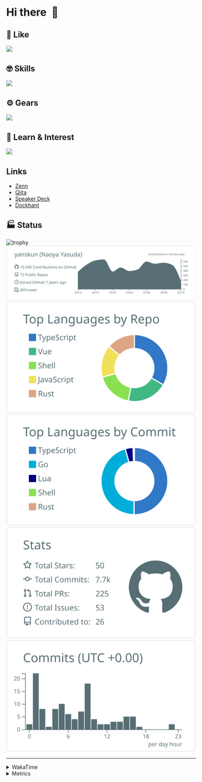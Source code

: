 # Hi there&nbsp; :wave:

## 💌 Like
<img src="https://go-skill-icons.vercel.app/api/icons?i=github" />

## 🤓 Skills
<img src="https://go-skill-icons.vercel.app/api/icons?i=js,ts,vue,nuxtjs,react,nextjs,go,lua,git" />

## ⚙️ Gears
<img src="https://go-skill-icons.vercel.app/api/icons?i=neovim,vscode,githubcopilot,alacritty,tmux" />

## 📖 Learn & Interest
<img src="https://go-skill-icons.vercel.app/api/icons?i=rust,deno,css,zig,playwright,githubactions,storybook,netlify,eslint" />

## Links
- [Zenn](https://zenn.dev/yanskun)
- [Qiita](https://qiita.com/yanskun)
- [Speaker Deck](https://speakerdeck.com/yanskun)
- [Dockhant](https://www.dockhunt.com/users/yanskun)

<!-- https://github.com/ryo-ma/github-profile-trophy -->

## 🏭 Status

<img src="https://github-profile-trophy.vercel.app/?username=yanskun&theme=onedark&row=1" alt="trophy">

<!-- https://github.com/vn7n24fzkq/github-profile-summary-cards -->
<picture>
  <source media="(prefers-color-scheme: dark)" srcset="https://raw.githubusercontent.com/yanskun/yanskun/master/profile-summary-card-output/nord_dark/0-profile-details.svg">
 <img src="https://raw.githubusercontent.com/yanskun/yanskun/master/profile-summary-card-output/default/0-profile-details.svg">
</picture>
<br>
<picture>
  <source media="(prefers-color-scheme: dark)" srcset="https://raw.githubusercontent.com/yanskun/yanskun/master/profile-summary-card-output/nord_dark/1-repos-per-language.svg">
 <img src="https://raw.githubusercontent.com/yanskun/yanskun/master/profile-summary-card-output/default/1-repos-per-language.svg">
</picture>
<picture>
  <source media="(prefers-color-scheme: dark)" srcset="https://raw.githubusercontent.com/yanskun/yanskun/master/profile-summary-card-output/nord_dark/2-most-commit-language.svg">
 <img src="https://raw.githubusercontent.com/yanskun/yanskun/master/profile-summary-card-output/default/2-most-commit-language.svg">
</picture>
<br>
<picture>
  <source media="(prefers-color-scheme: dark)" srcset="https://raw.githubusercontent.com/yanskun/yanskun/master/profile-summary-card-output/nord_dark/3-stats.svg">
 <img src="https://raw.githubusercontent.com/yanskun/yanskun/master/profile-summary-card-output/default/3-stats.svg">
</picture>
<picture>
  <source media="(prefers-color-scheme: dark)" srcset="https://raw.githubusercontent.com/yanskun/yanskun/master/profile-summary-card-output/nord_dark/4-productive-time.svg">
 <img src="https://raw.githubusercontent.com/yanskun/yanskun/master/profile-summary-card-output/default/4-productive-time.svg">
</picture>

---

<details>
  <summary>WakaTime</summary>
<!--START_SECTION:waka-->
![Code Time](http://img.shields.io/badge/Code%20Time-2%2C773%20hrs%2025%20mins-blue)

**🐱 My GitHub Data** 

> 📦 156.3 kB Used in GitHub's Storage 
 > 
> 🏆 4,827 Contributions in the Year 2025
 > 
> 💼 Opted to Hire
 > 
> 📜 133 Public Repositories 
 > 
> 🔑 6 Private Repositories 
 > 
**I'm an Early 🐤** 

```text
🌞 Morning                13675 commits       ████░░░░░░░░░░░░░░░░░░░░░   16.00 % 
🌆 Daytime                50202 commits       ███████████████░░░░░░░░░░   58.75 % 
🌃 Evening                17953 commits       █████░░░░░░░░░░░░░░░░░░░░   21.01 % 
🌙 Night                  3622 commits        █░░░░░░░░░░░░░░░░░░░░░░░░   04.24 % 
```
📅 **I'm Most Productive on Tuesday** 

```text
Monday                   13355 commits       ████░░░░░░░░░░░░░░░░░░░░░   15.63 % 
Tuesday                  18156 commits       █████░░░░░░░░░░░░░░░░░░░░   21.25 % 
Wednesday                17336 commits       █████░░░░░░░░░░░░░░░░░░░░   20.29 % 
Thursday                 16053 commits       █████░░░░░░░░░░░░░░░░░░░░   18.79 % 
Friday                   15503 commits       █████░░░░░░░░░░░░░░░░░░░░   18.14 % 
Saturday                 2107 commits        █░░░░░░░░░░░░░░░░░░░░░░░░   02.47 % 
Sunday                   2942 commits        █░░░░░░░░░░░░░░░░░░░░░░░░   03.44 % 
```


📊 **This Week I Spent My Time On** 

```text
🕑︎ Time Zone: Asia/Tokyo

💬 Programming Languages: 
TypeScript               16 hrs 19 mins      ██████████████████████░░░   89.00 % 
Other                    35 mins             █░░░░░░░░░░░░░░░░░░░░░░░░   03.19 % 
Markdown                 24 mins             █░░░░░░░░░░░░░░░░░░░░░░░░   02.21 % 
Protocol Buffer          23 mins             █░░░░░░░░░░░░░░░░░░░░░░░░   02.10 % 
JSON                     12 mins             ░░░░░░░░░░░░░░░░░░░░░░░░░   01.15 % 

🔥 Editors: 
Neovim                   18 hrs 6 mins       █████████████████████████   98.72 % 
VS Code                  14 mins             ░░░░░░░░░░░░░░░░░░░░░░░░░   01.28 % 

💻 Operating System: 
Mac                      18 hrs 20 mins      █████████████████████████   100.00 % 
```


 Last Updated on 14/10/2025 05:26:55 UTC
<!--END_SECTION:waka-->
</details>

<details>
  <summary>Metrics</summary>
  <img src="https://github.com/yanskun/yanskun/blob/main/github-metrics.svg" alt="Metrics">
</details>
